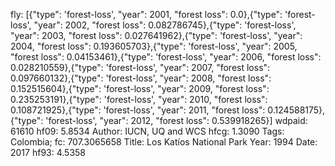 fly: [{"type": 'forest-loss', "year": 2001, "forest loss": 0.0},{"type": 'forest-loss', "year": 2002, "forest loss": 0.082786745},{"type": 'forest-loss', "year": 2003, "forest loss": 0.027641962},{"type": 'forest-loss', "year": 2004, "forest loss": 0.193605703},{"type": 'forest-loss', "year": 2005, "forest loss": 0.04153461},{"type": 'forest-loss', "year": 2006, "forest loss": 0.028210559},{"type": 'forest-loss', "year": 2007, "forest loss": 0.097660132},{"type": 'forest-loss', "year": 2008, "forest loss": 0.152515604},{"type": 'forest-loss', "year": 2009, "forest loss": 0.235253191},{"type": 'forest-loss', "year": 2010, "forest loss": 0.108721925},{"type": 'forest-loss', "year": 2011, "forest loss": 0.124588175},{"type": 'forest-loss', "year": 2012, "forest loss": 0.539918265}]
wdpaid: 61610
hf09: 5.8534
Author: IUCN, UQ and WCS
hfcg: 1.3090
Tags: Colombia;
fc: 707.3065658
Title: Los Katíos National Park
Year: 1994
Date: 2017
hf93: 4.5358
